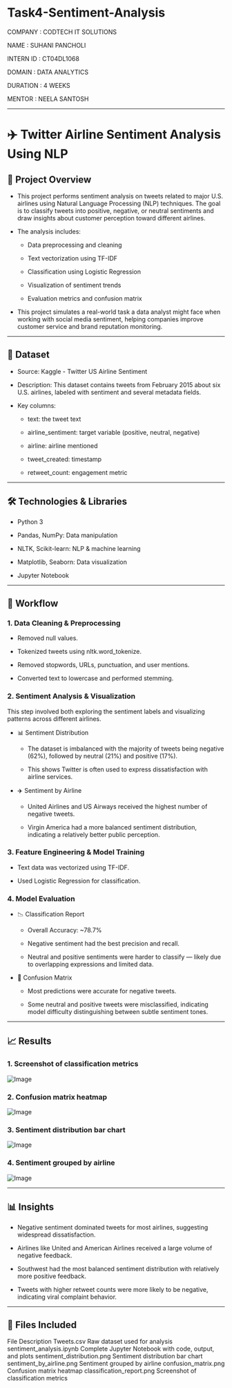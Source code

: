 # Task4-Sentiment-Analysis

COMPANY : CODTECH IT SOLUTIONS

NAME : SUHANI PANCHOLI

INTERN ID : CT04DL1068

DOMAIN : DATA ANALYTICS

DURATION : 4 WEEKS

MENTOR : NEELA SANTOSH

---

# ✈️ Twitter Airline Sentiment Analysis Using NLP

## 📌  Project Overview
- This project performs sentiment analysis on tweets related to major U.S. airlines using Natural Language Processing (NLP) techniques. The goal is to classify tweets into positive, negative, or neutral sentiments and draw insights about customer perception toward different airlines.

- The analysis includes:

  - Data preprocessing and cleaning

  - Text vectorization using TF-IDF

  - Classification using Logistic Regression

  - Visualization of sentiment trends

  - Evaluation metrics and confusion matrix

- This project simulates a real-world task a data analyst might face when working with social media sentiment, helping companies improve customer service and brand reputation monitoring.

---

## 📂 Dataset
- Source: Kaggle - Twitter US Airline Sentiment

- Description: This dataset contains tweets from February 2015 about six U.S. airlines, labeled with sentiment and several metadata fields.

- Key columns:

    - text: the tweet text

    - airline_sentiment: target variable (positive, neutral, negative)

    - airline: airline mentioned

    - tweet_created: timestamp

    - retweet_count: engagement metric

---

## 🛠️ Technologies & Libraries
- Python 3

- Pandas, NumPy: Data manipulation

- NLTK, Scikit-learn: NLP & machine learning

- Matplotlib, Seaborn: Data visualization

- Jupyter Notebook

--- 

## 🔄 Workflow
### 1. Data Cleaning & Preprocessing
- Removed null values.

- Tokenized tweets using nltk.word_tokenize.

- Removed stopwords, URLs, punctuation, and user mentions.

- Converted text to lowercase and performed stemming.

### 2. Sentiment Analysis & Visualization
This step involved both exploring the sentiment labels and visualizing patterns across different airlines.

- 📊 Sentiment Distribution

    - The dataset is imbalanced with the majority of tweets being negative (62%), followed by neutral (21%) and positive (17%).

    - This shows Twitter is often used to express dissatisfaction with airline services.

- ✈️ Sentiment by Airline

    - United Airlines and US Airways received the highest number of negative tweets.

    - Virgin America had a more balanced sentiment distribution, indicating a relatively better public perception.

### 3. Feature Engineering & Model Training
- Text data was vectorized using TF-IDF.

- Used Logistic Regression for classification.

### 4. Model Evaluation
- 📉 Classification Report

    - Overall Accuracy: ~78.7%

    - Negative sentiment had the best precision and recall.
  
    - Neutral and positive sentiments were harder to classify — likely due to overlapping expressions and limited data.

- 🧱 Confusion Matrix

    - Most predictions were accurate for negative tweets.

    - Some neutral and positive tweets were misclassified, indicating model difficulty distinguishing between subtle sentiment tones.

---

## 📈 Results

### 1. Screenshot of classification metrics

  ![Image](https://github.com/user-attachments/assets/bdedec20-7636-42be-a7e8-13752289a33b)

### 2. Confusion matrix heatmap

 ![Image](https://github.com/user-attachments/assets/bdedec20-7636-42be-a7e8-13752289a33b)  

### 3. Sentiment distribution bar chart

 ![Image](https://github.com/user-attachments/assets/eabd81e4-5159-437f-9174-71f59b232a89)   

### 4. Sentiment grouped by airline

 ![Image](https://github.com/user-attachments/assets/6a44f7a8-6b9f-4407-a901-ddf2e0e18429)

---

## 📊 Insights
- Negative sentiment dominated tweets for most airlines, suggesting widespread dissatisfaction.

- Airlines like United and American Airlines received a large volume of negative feedback.

- Southwest had the most balanced sentiment distribution with relatively more positive feedback.

- Tweets with higher retweet counts were more likely to be negative, indicating viral complaint behavior.

---

## 📂 Files Included
File	                               Description
Tweets.csv                        	Raw dataset used for analysis
sentiment_analysis.ipynb	          Complete Jupyter Notebook with code, output, and plots
sentiment_distribution.png	        Sentiment distribution bar chart
sentiment_by_airline.png	          Sentiment grouped by airline
confusion_matrix.png	              Confusion matrix heatmap
classification_report.png	          Screenshot of classification metrics


      
